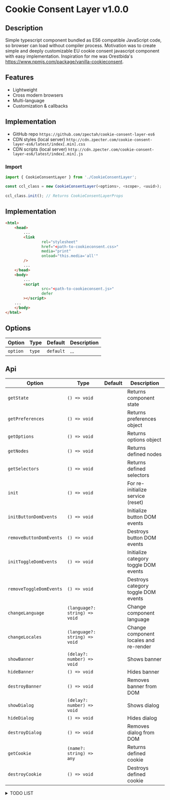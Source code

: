 # Cookie Consent Layer v1.0.0

## Description
Simple typescript component bundled as ES6 compatible JavaScript code, so browser can load without compiler process. Motivation was to create simple and deeply customizable EU cookie consent javascript component with easy implementation.
Inspiration for me was Orestbida's https://www.npmjs.com/package/vanilla-cookieconsent.

## Features
- Lightweight
- Cross modern browsers
- Multi-language
- Customization & callbacks

## Implementation
- GitHub repo `https://github.com/zpectah/cookie-consent-layer-es6`
- CDN styles (local server) ``http://cdn.zpecter.com/cookie-consent-layer-es6/latest/index[.min].css``
- CDN scripts (local server) ``http://cdn.zpecter.com/cookie-consent-layer-es6/latest/index[.min].js``

### Import
```javascript
import { CookieConsentLayer } from './CookieConsentLayer';

const ccl_class = new CookieConsentLayer(<options>, <scope>, <uuid>);
    
ccl_class.init(); // Returns CookieConsentLayerProps
```

## Implementation
```html
<html>
    <head>
        ...
        <link
                rel="stylesheet"
                href="<path-to-cookieconsent.css>"
                media="print"
                onload="this.media='all'"
        />
        ...
    </head>
    <body>
        ...
        <script
                src="<path-to-cookieconsent.js>"
                defer
        ></script>
    ...
    </body>
</html>
```

## Options
Option | Type | Default | Description
--- | --- | --- | ---
`option` | `type` | `default` | ...

## Api
Option | Type | Default | Description
--- | --- | --- | ---
`getState` | `() => void` | | Returns component state
`getPreferences` | `() => void` | | Returns preferences object
`getOptions` | `() => void` | | Returns options object
`getNodes` | `() => void` | | Returns defined nodes
`getSelectors` | `() => void` | | Returns defined selectors
`init` | `() => void` | | For re-initialize service (reset)
`initButtonDomEvents` | `() => void` | | Initialize button DOM events
`removeButtonDomEvents` | `() => void` | | Destroys button DOM events
`initToggleDomEvents` | `() => void` | | Initialize category toggle DOM events
`removeToggleDomEvents` | `() => void` | | Destroys category toggle DOM events
`changeLanguage` | `(language?: string) => void` | | Change component language
`changeLocales` | `(language?: string) => void` | | Change component locales and re-render
`showBanner` | `(delay?: number) => void` | | Shows banner
`hideBanner` | `() => void` | | Hides banner
`destroyBanner` | `() => void` | | Removes banner from DOM
`showDialog` | `(delay?: number) => void` | | Shows dialog
`hideDialog` | `() => void` | | Hides dialog
`destroyDialog` | `() => void` | | Removes dialog from DOM
`getCookie` | `(name?: string) => any` | | Returns defined cookie
`destroyCookie` | `() => void` | | Destroys defined cookie



<details><summary>TODO LIST</summary>
<p>

- Scripts loading mechanism
- Cookie handling mechanism
- Styles & customizations
- Toggle hide/show category table

</p>
</details>

